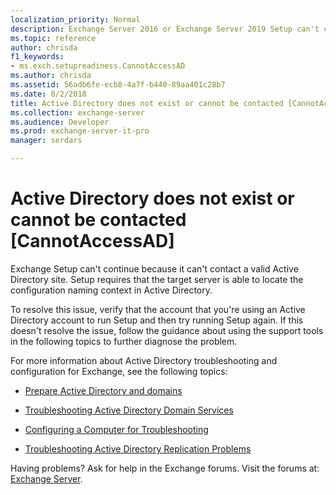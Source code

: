 ```yaml
---
localization_priority: Normal
description: Exchange Server 2016 or Exchange Server 2019 Setup can't continue because Active directory doesn't exist or can't be contacted.
ms.topic: reference
author: chrisda
f1_keywords:
- ms.exch.setupreadiness.CannotAccessAD
ms.author: chrisda
ms.assetid: 56adb6fe-ecb8-4a7f-b440-89aa401c28b7
ms.date: 8/2/2018
title: Active Directory does not exist or cannot be contacted [CannotAccessAD]
ms.collection: exchange-server
ms.audience: Developer
ms.prod: exchange-server-it-pro
manager: serdars

---
```


# Active Directory does not exist or cannot be contacted [CannotAccessAD]

Exchange Setup can't continue because it can't contact a valid Active Directory site. Setup requires that the target server is able to locate the configuration naming context in Active Directory.

To resolve this issue, verify that the account that you're using an Active Directory account to run Setup and then try running Setup again. If this doesn't resolve the issue, follow the guidance about using the support tools in the following topics to further diagnose the problem.

For more information about Active Directory troubleshooting and configuration for Exchange, see the following topics:

- [Prepare Active Directory and domains](../../plan-and-deploy/prepare-ad-and-domains.md)

- [Troubleshooting Active Directory Domain Services](https://go.microsoft.com/fwlink/p/?LinkId=272144)

- [Configuring a Computer for Troubleshooting](https://go.microsoft.com/fwlink/p/?LinkId=272141)

- [Troubleshooting Active Directory Replication Problems](https://go.microsoft.com/fwlink/p/?LinkId=272142)

Having problems? Ask for help in the Exchange forums. Visit the forums at: [Exchange Server](https://go.microsoft.com/fwlink/p/?linkId=60612).
